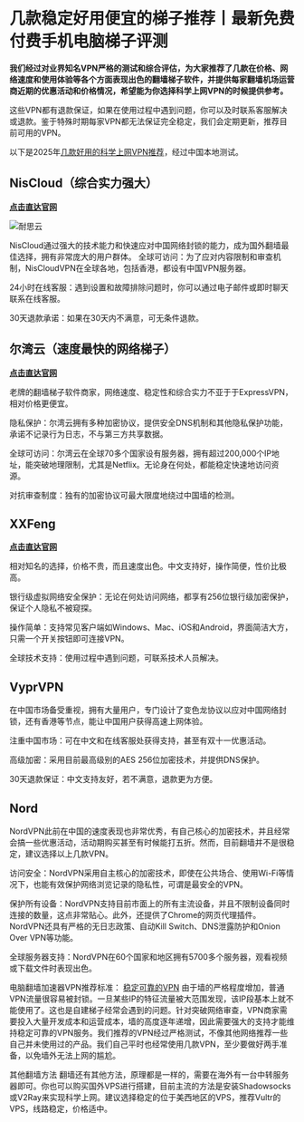 # 几款稳定好用便宜的梯子推荐丨最新免费付费手机电脑梯子评测

**我们经过对业界知名VPN严格的测试和综合评估，为大家推荐了几款在价格、网络速度和使用体验等各个方面表现出色的翻墙梯子软件，并提供每家翻墙机场运营商近期的优惠活动和价格情况，希望能为你选择科学上网VPN的时候提供参考。**

这些VPN都有退款保证，如果在使用过程中遇到问题，你可以及时联系客服解决或退款。鉴于特殊时期每家VPN都无法保证完全稳定，我们会定期更新，推荐目前可用的VPN。

以下是2025年[几款好用的科学上网VPN推荐](https://discuss.d2l.ai/t/topic/23106)，经过中国本地测试。

## NisCloud（综合实力强大）
[**点击直达官网**](https://go.1vpn.cc/nisi)

![耐思云](https://github.com/Tecnono/tizi-2/assets/146306577/9c24b0e9-2714-4091-81cc-6c947feb5bab)


NisCloud通过强大的技术能力和快速应对中国网络封锁的能力，成为国外翻墙最佳选择，拥有非常庞大的用户群体。
全球可访问：为了应对内容限制和审查机制，NisCloudVPN在全球各地，包括香港，都设有中国VPN服务器。

24小时在线客服：遇到设置和故障排除问题时，你可以通过电子邮件或即时聊天联系在线客服。

30天退款承诺：如果在30天内不满意，可无条件退款。

## 尔湾云（速度最快的网络梯子）
[**点击直达官网**](https://go.1vpn.cc/ewan)


老牌的翻墙梯子软件商家，网络速度、稳定性和综合实力不亚于于ExpressVPN，相对价格更便宜。

隐私保护：尔湾云拥有多种加密协议，提供安全DNS机制和其他隐私保护功能，承诺不记录行为日志，不与第三方共享数据。

全球可访问：尔湾云在全球70多个国家设有服务器，拥有超过200,000个IP地址，能突破地理限制，尤其是Netflix。无论身在何处，都能稳定快速地访问资源。

对抗审查制度：独有的加密协议可最大限度地绕过中国墙的检测。

## XXFeng
[**点击直达官网**](https://go.1vpn.cc/xxfeng)

相对知名的选择，价格不贵，而且速度出色。中文支持好，操作简便，性价比极高。

银行级虚拟网络安全保护：无论在何处访问网络，都享有256位银行级加密保护，保证个人隐私不被窥探。

操作简单：支持常见客户端如Windows、Mac、iOS和Android，界面简洁大方，只需一个开关按钮即可连接VPN。

全球技术支持：使用过程中遇到问题，可联系技术人员解决。


## VyprVPN


在中国市场备受重视，拥有大量用户，专门设计了变色龙协议以应对中国网络封锁，还有香港等节点，能让中国用户获得高速上网体验。

注重中国市场：可在中文和在线客服处获得支持，甚至有双十一优惠活动。

高级加密：采用目前最高级别的AES 256位加密技术，并提供DNS保护。

30天退款保证：中文支持友好，若不满意，退款更为方便。

## Nord

NordVPN此前在中国的速度表现也非常优秀，有自己核心的加密技术，并且经常会搞一些优惠活动，活动期购买甚至有时候能打五折。然而，目前翻墙并不是很稳定，建议选择以上几款VPN。

访问安全：NordVPN采用自主核心的加密技术，即使在公共场合、使用Wi-Fi等情况下，也能有效保护网络浏览记录的隐私性，可谓是最安全的VPN。

保护所有设备：NordVPN支持目前市面上的所有主流设备，并且不限制设备同时连接的数量，这点非常贴心。此外，还提供了Chrome的网页代理插件。NordVPN还具有严格的无日志政策、自动Kill Switch、DNS泄露防护和Onion Over VPN等功能。

全球服务器支持：NordVPN在60个国家和地区拥有5700多个服务器，观看视频或下载文件时表现出色。

电脑翻墙加速器VPN推荐标准：
[稳定可靠的VPN](https://github.com/AlipJJ/tizi)
由于墙的严格程度增加，普通VPN流量很容易被封锁。一旦某些IP的特征流量被大范围发现，该IP段基本上就不能使用了。这也是自建梯子经常会遇到的问题。针对突破网络审查，VPN商家需要投入大量开发成本和运营成本，墙的高度逐年递增，因此需要强大的支持才能维持稳定可靠的VPN服务。我们推荐的VPN经过严格测试，不像其他网络推荐一些自己并未使用过的产品。我们自己平时也经常使用几款VPN，至少要做好两手准备，以免墙外无法上网的尴尬。

其他翻墙方法
翻墙还有其他方法，原理都是一样的，需要在海外有一台中转服务器即可。你也可以购买国外VPS进行搭建，目前主流的方法是安装Shadowsocks或V2Ray来实现科学上网。建议选择稳定的位于美西地区的VPS，推荐Vultr的VPS，线路稳定，价格适中。
